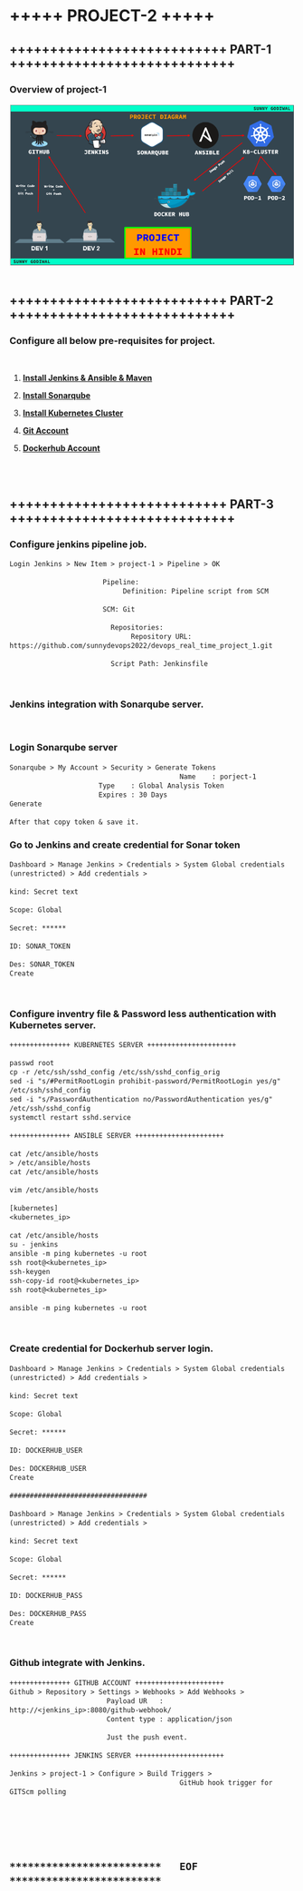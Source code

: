 # +++++ PROJECT-2 +++++

## +++++++++++++++++++++++++++ PART-1 ++++++++++++++++++++++++++++

### Overview of project-1

<img src="project_1_overview.png" width="600" hight="100">

<br/>
<br/>

## +++++++++++++++++++++++++++ PART-2 ++++++++++++++++++++++++++++

### Configure all below pre-requisites for project.

<br/>

1. **[Install Jenkins & Ansible & Maven ](https://github.com/ShubhamBhurse/Installations/jenkins_ansible_installation_p1.md)**

1. **[Install Sonarqube](https://github.com/sunnydevops2022/DevOps/blob/master/ubuntu/devops_real_time_project/project_1/sonarqube_installation_p1.md)**

1. **[Install Kubernetes Cluster](https://github.com/sunnydevops2022/DevOps/blob/master/ubuntu/devops_real_time_project/project_1/kubernetes_installation_p1.md)**

1. **[Git Account](https://github.com/)**

1. **[Dockerhub Account](https://hub.docker.com/)**


<br/>
<br/>

## +++++++++++++++++++++++++++ PART-3 ++++++++++++++++++++++++++++

### Configure jenkins pipeline job. 
```
Login Jenkins > New Item > project-1 > Pipeline > OK

		               Pipeline:
		                    Definition: Pipeline script from SCM
		               
		               SCM: Git

		                 Repositories:
		                      Repository URL: https://github.com/sunnydevops2022/devops_real_time_project_1.git

		                 Script Path: Jenkinsfile   
```
<br/>

### Jenkins integration with Sonarqube server.

<br/>

### Login Sonarqube server
```
Sonarqube > My Account > Security > Generate Tokens
                                          Name    : porject-1
					  Type    : Global Analysis Token
					  Expires : 30 Days
Generate

After that copy token & save it.
```

### Go to Jenkins and create credential for Sonar token
```
Dashboard > Manage Jenkins > Credentials > System Global credentials (unrestricted) > Add credentials > 
                                                                                            kind: Secret text
                                                                                            Scope: Global
                                                                                            Secret: ******
                                                                                            ID: SONAR_TOKEN
                                                                                            Des: SONAR_TOKEN
Create
```
<br/>

### Configure inventry file & Password less authentication with Kubernetes server.
```
+++++++++++++++ KUBERNETES SERVER ++++++++++++++++++++++

passwd root
cp -r /etc/ssh/sshd_config /etc/ssh/sshd_config_orig
sed -i "s/#PermitRootLogin prohibit-password/PermitRootLogin yes/g" /etc/ssh/sshd_config
sed -i "s/PasswordAuthentication no/PasswordAuthentication yes/g" /etc/ssh/sshd_config
systemctl restart sshd.service

+++++++++++++++ ANSIBLE SERVER ++++++++++++++++++++++

cat /etc/ansible/hosts
> /etc/ansible/hosts
cat /etc/ansible/hosts

vim /etc/ansible/hosts

[kubernetes]
<kubernetes_ip>

cat /etc/ansible/hosts
su - jenkins
ansible -m ping kubernetes -u root
ssh root@<kubernetes_ip>
ssh-keygen
ssh-copy-id root@<kubernetes_ip>
ssh root@<kubernetes_ip>

ansible -m ping kubernetes -u root
```
<br/>

### Create credential for Dockerhub server login.
```
Dashboard > Manage Jenkins > Credentials > System Global credentials (unrestricted) > Add credentials > 
                                                                                            kind: Secret text
                                                                                            Scope: Global
                                                                                            Secret: ******
                                                                                            ID: DOCKERHUB_USER
                                                                                            Des: DOCKERHUB_USER
Create

##################################

Dashboard > Manage Jenkins > Credentials > System Global credentials (unrestricted) > Add credentials > 
                                                                                            kind: Secret text
                                                                                            Scope: Global
                                                                                            Secret: ******
                                                                                            ID: DOCKERHUB_PASS
                                                                                            Des: DOCKERHUB_PASS
Create
```
<br/>

### Github integrate with Jenkins.
```
+++++++++++++++ GITHUB ACCOUNT ++++++++++++++++++++++
Github > Repository > Settings > Webhooks > Add Webhooks >
						Payload UR   : http://<jenkins_ip>:8080/github-webhook/
						Content type : application/json

						Just the push event.
						
+++++++++++++++ JENKINS SERVER ++++++++++++++++++++++						

Jenkins > project-1 > Configure > Build Triggers > 
                                          GitHub hook trigger for GITScm polling
```

<br/>
<br/>
<br/>
<br/>

## `*************************   EOF   *************************`

